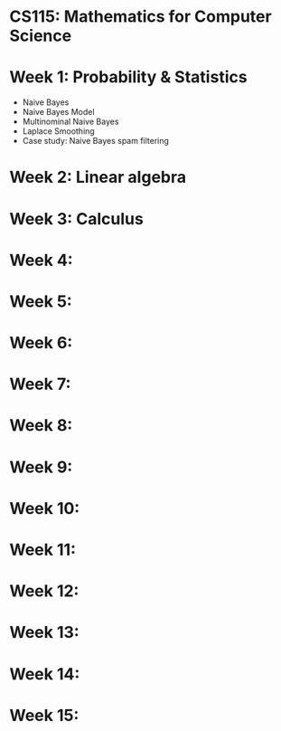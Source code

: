 # CS115: Mathematics for Computer Science

# Week 1: Probability & Statistics
- Naive Bayes
- Naive Bayes Model
- Multinominal Naive Bayes
- Laplace Smoothing
- Case study: Naive Bayes spam filtering
# Week 2: Linear algebra
# Week 3: Calculus
# Week 4:
# Week 5:
# Week 6:
# Week 7:
# Week 8:
# Week 9:
# Week 10:
# Week 11:
# Week 12:
# Week 13:
# Week 14:
# Week 15:
